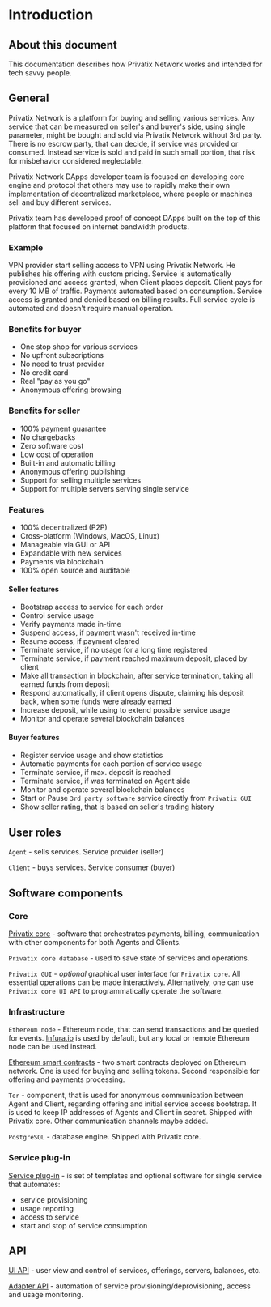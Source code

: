 # Introduction

## About this document

This documentation describes how Privatix Network works and intended for tech savvy people.

## General

Privatix Network is a platform for buying and selling various services. Any service that can be measured on seller's and buyer's side, using single parameter, might be bought and sold via Privatix Network without 3rd party. There is no escrow party, that can decide, if service was provided or consumed. Instead service is sold and paid in such small portion, that risk for misbehavior considered neglectable.

Privatix Network DApps developer team is focused on developing core engine and protocol that others may use to rapidly make their own implementation of decentralized marketplace, where people or machines sell and buy different services.

Privatix team has developed proof of concept DApps built on the top of this platform that focused on internet bandwidth products.

### Example

VPN provider start selling access to VPN using Privatix Network. He publishes his offering with custom pricing. Service is automatically provisioned and access granted, when Client places deposit. Client pays for every 10 MB of traffic. Payments automated based on consumption. Service access is granted and denied based on billing results. Full service cycle is automated and doesn't require manual operation.

### Benefits for buyer

* One stop shop for various services
* No upfront subscriptions
* No need to trust provider
* No credit card
* Real "pay as you go"
* Anonymous offering browsing

### Benefits for seller

* 100% payment guarantee
* No chargebacks
* Zero software cost
* Low cost of operation
* Built-in and automatic billing
* Anonymous offering publishing
* Support for selling multiple services
* Support for multiple servers serving single service

### Features

* 100% decentralized \(P2P\)
* Cross-platform \(Windows, MacOS, Linux\)
* Manageable via GUI or API
* Expandable with new services
* Payments via blockchain
* 100% open source and auditable

#### Seller features

* Bootstrap access to service for each order
* Control service usage
* Verify payments made in-time
* Suspend access, if payment wasn't received in-time
* Resume access, if payment cleared
* Terminate service, if no usage for a long time registered
* Terminate service, if payment reached maximum deposit, placed by client
* Make all transaction in blockchain, after service termination, taking all earned funds from deposit
* Respond automatically, if client opens dispute, claiming his deposit back, when some funds were already earned
* Increase deposit, while using to extend possible service usage
* Monitor and operate several blockchain balances

#### Buyer features

* Register service usage and show statistics
* Automatic payments for each portion of service usage
* Terminate service, if max. deposit is reached
* Terminate service, if was terminated on Agent side
* Monitor and operate several blockchain balances
* Start or Pause `3rd party software` service directly from `Privatix GUI`
* Show seller rating, that is based on seller's trading history

## User roles

`Agent` - sells services. Service provider \(seller\)

`Client` - buys services. Service consumer \(buyer\)

## Software components

### Core

[Privatix core](privatix-core/core.md) - software that orchestrates payments, billing, communication with other components for both Agents and Clients.

`Privatix core database` - used to save state of services and operations.

`Privatix GUI` - _optional_ graphical user interface for `Privatix core`. All essential operations can be made interactively. Alternatively, one can use `Privatix core UI API` to programmatically operate the software.

### Infrastructure

`Ethereum node` - Ethereum node, that can send transactions and be queried for events. [Infura.io](https://infura.io/) is used by default, but any local or remote Ethereum node can be used instead.

[Ethereum smart contracts](smart-contracts/smart_contract.md) - two smart contracts deployed on Ethereum network. One is used for buying and selling tokens. Second responsible for offering and payments processing.

`Tor` - component, that is used for anonymous communication between Agent and Client, regarding offering and initial service access bootstrap. It is used to keep IP addresses of Agents and Client in secret. Shipped with Privatix core. Other communication channels maybe added.

`PostgreSQL` - database engine. Shipped with Privatix core.

### Service plug-in

[Service plug-in](services/service_plug-in/) - is set of templates and optional software for single service that automates:

* service provisioning
* usage reporting
* access to service
* start and stop of service consumption

## API

[UI API](https://github.com/Privatix/dappctrl/blob/master/doc/ui/rpc.md) - user view and control of services, offerings, servers, balances, etc.

[Adapter API](services/service_plug-in/#Adapter-API) - automation of service provisioning/deprovisioning, access and usage monitoring.

